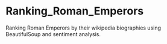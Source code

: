 # Ranking_Roman_Emperors
Ranking Roman Emperors by their wikipedia biographies using BeautifulSoup and sentiment analysis.
